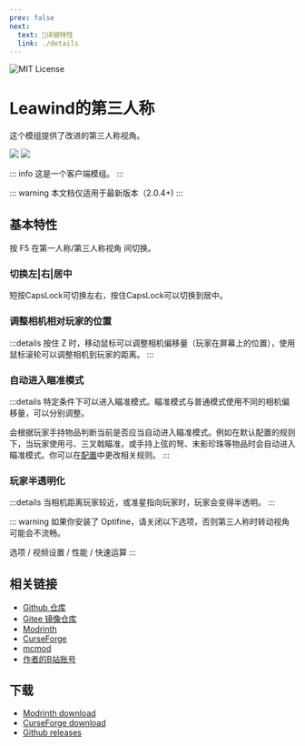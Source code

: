```yaml
---
prev: false
next:
  text: 📖详细特性
  link: ./details
---
```


![MIT License](https://img.shields.io/badge/license-MIT-blue.svg)
 
# Leawind的第三人称

这个模组提供了改进的第三人称视角。

[![](https://img.shields.io/curseforge/dt/930880?style=flat&logo=curseforge&color=F1643%5E&cacheSeconds=3600&label=Downloads)](https://www.curseforge.com/minecraft/mc-mods/leawind-third-person)
[![](https://img.shields.io/modrinth/dt/S3D3QF0M?style=flat&logo=modrinth&color=17B85A&cacheSeconds=3600&label=Downloads)](https://modrinth.com/mod/leawind-third-person)

::: info
这是一个客户端模组。
:::

::: warning
本文档仅适用于最新版本（2.0.4+)
:::

## 基本特性

按 F5 在第一人称/第三人称视角 间切换。

### 切换左|右|居中

短按CapsLock可切换左右，按住CapsLock可以切换到居中。

### 调整相机相对玩家的位置

:::details
按住 Z 时，移动鼠标可以调整相机偏移量（玩家在屏幕上的位置），使用鼠标滚轮可以调整相机到玩家的距离。
:::

### 自动进入瞄准模式

:::details
特定条件下可以进入瞄准模式。瞄准模式与普通模式使用不同的相机偏移量，可以分别调整。

会根据玩家手持物品判断当前是否应当自动进入瞄准模式。例如在默认配置的规则下，当玩家使用弓、三叉戟瞄准，或手持上弦的弩、末影珍珠等物品时会自动进入瞄准模式。你可以在[配置](./details)中更改相关规则。
:::

### 玩家半透明化

:::details
当相机距离玩家较近，或准星指向玩家时，玩家会变得半透明。
:::

::: warning
如果你安装了 Optifine，请关闭以下选项，否则第三人称时转动视角可能会不流畅。

选项 / 视频设置 / 性能 / 快速运算
:::

## 相关链接

* [Github 仓库](https://github.com/LEAWIND/Third-Person)
* [Gitee 镜像仓库](https://gitee.com/leawind/Third-Person)
* [Modrinth](https://modrinth.com/mod/leawind-third-person)
* [CurseForge](https://www.curseforge.com/minecraft/mc-mods/leawind-third-person)
* [mcmod](https://www.mcmod.cn/class/12699.html)
* [作者的B站账号](https://space.bilibili.com/314412977)

## 下载

* [Modrinth download](https://modrinth.com/mod/leawind-third-person)
* [CurseForge download](https://www.curseforge.com/minecraft/mc-mods/leawind-third-person/files/all)
* [Github releases](https://github.com/LEAWIND/Third-Person/releases)
